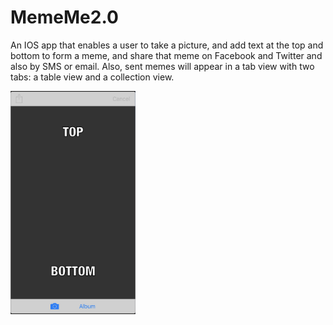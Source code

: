 # MemeMe2.0
An IOS app that enables a user to take a picture, and add text at the top and bottom to form a meme, and share that meme on Facebook and Twitter and also by SMS or email. Also, sent memes will appear in a tab view with two tabs: a table view and a collection view.

 <img src="image/1.png" width=200 length= 200>
